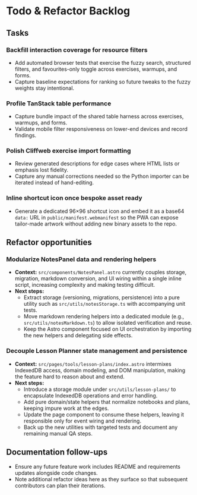 # Todo & Refactor Backlog

## Tasks

### Backfill interaction coverage for resource filters

- Add automated browser tests that exercise the fuzzy search, structured filters, and favourites-only toggle across exercises, warmups, and forms.
- Capture baseline expectations for ranking so future tweaks to the fuzzy weights stay intentional.

### Profile TanStack table performance

- Capture bundle impact of the shared table harness across exercises, warmups, and forms.
- Validate mobile filter responsiveness on lower-end devices and record findings.

### Polish Cliffweb exercise import formatting

- Review generated descriptions for edge cases where HTML lists or emphasis lost fidelity.
- Capture any manual corrections needed so the Python importer can be iterated instead of hand-editing.

### Inline shortcut icon once bespoke asset ready

- Generate a dedicated 96×96 shortcut icon and embed it as a base64 `data:` URL in `public/manifest.webmanifest` so the PWA can expose tailor-made artwork without adding new binary assets to the repo.

## Refactor opportunities

### Modularize NotesPanel data and rendering helpers

- **Context:** `src/components/NotesPanel.astro` currently couples storage, migration, markdown conversion, and UI wiring within a single inline script, increasing complexity and making testing difficult.
- **Next steps:**
  - Extract storage (versioning, migrations, persistence) into a pure utility such as `src/utils/notesStorage.ts` with accompanying unit tests.
  - Move markdown rendering helpers into a dedicated module (e.g., `src/utils/notesMarkdown.ts`) to allow isolated verification and reuse.
  - Keep the Astro component focused on UI orchestration by importing the new helpers and delegating side effects.

### Decouple Lesson Planner state management and persistence

- **Context:** `src/pages/tools/lesson-plans/index.astro` intermixes IndexedDB access, domain modeling, and DOM manipulation, making the feature hard to reason about and extend.
- **Next steps:**
  - Introduce a storage module under `src/utils/lesson-plans/` to encapsulate IndexedDB operations and error handling.
  - Add pure domain/state helpers that normalize notebooks and plans, keeping impure work at the edges.
  - Update the page component to consume these helpers, leaving it responsible only for event wiring and rendering.
  - Back up the new utilities with targeted tests and document any remaining manual QA steps.

## Documentation follow-ups

- Ensure any future feature work includes README and requirements updates alongside code changes.
- Note additional refactor ideas here as they surface so that subsequent contributors can plan their iterations.
